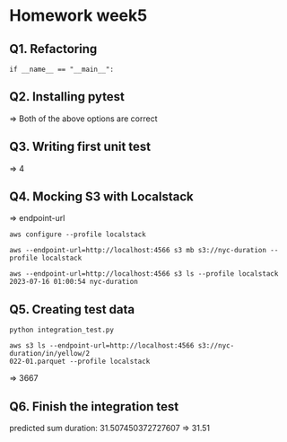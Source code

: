 # Homework week5

## Q1. Refactoring
```
if __name__ == "__main__":
```

## Q2. Installing pytest
=> Both of the above options are correct

## Q3. Writing first unit test
=> 4

## Q4. Mocking S3 with Localstack
=> endpoint-url

```
aws configure --profile localstack
```
```
aws --endpoint-url=http://localhost:4566 s3 mb s3://nyc-duration --profile localstack
```
```
aws --endpoint-url=http://localhost:4566 s3 ls --profile localstack
2023-07-16 01:00:54 nyc-duration
```

## Q5. Creating test data
```
python integration_test.py
```

```
aws s3 ls --endpoint-url=http://localhost:4566 s3://nyc-duration/in/yellow/2
022-01.parquet --profile localstack
```
=> 3667

## Q6. Finish the integration test
predicted sum duration: 31.507450372727607
=> 31.51

